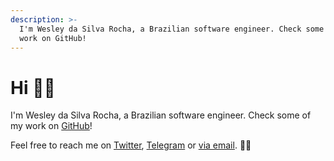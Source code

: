 ```yaml
---
description: >-
  I'm Wesley da Silva Rocha, a Brazilian software engineer. Check some of my
  work on GitHub!
---
```


# Hi 👋🏽

I'm Wesley da Silva Rocha, a Brazilian software engineer. Check some of my work on [GitHub](https://github.com/wdsrocha/ "")!

Feel free to reach me on [Twitter](https://twitter.com/wdsrocha/ ""), [Telegram](https://t.me/wdsrocha/ "") or [via email](mailto:hi@wdsrocha.com ""). ✌🏽
